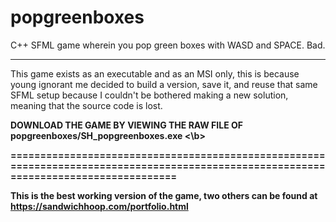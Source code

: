 # popgreenboxes
C++ SFML game wherein you pop green boxes with WASD and SPACE. Bad.

----------------

This game exists as an executable and as an MSI only, this is because young ignorant me decided to build a version, save it, and reuse that same SFML setup because I couldn't be bothered making a new solution, meaning that the source code is lost.

<b>DOWNLOAD THE GAME BY VIEWING THE RAW FILE OF popgreenboxes/SH_popgreenboxes.exe <\b>


======================================================================================================================================

This is the best working version of the game, two others can be found at https://sandwichhoop.com/portfolio.html
